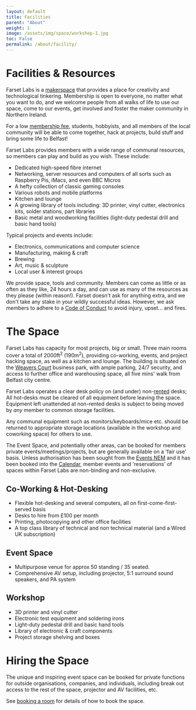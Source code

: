 ```yaml
---
layout: default
title: Facilities
parent: "About"
weight: 1
image: /assets/img/space/workshop-1.jpg
toc: False
permalink: /about/facility/
---
```


# Facilities & Resources

Farset Labs is a [makerspace](https://en.wikipedia.org/wiki/Hackerspace) that
provides a place for creativity and technological tinkering. Membership is open
to everyone, no matter what you want to do, and we welcome people from all walks
of life to use our space, come to our events, get involved and foster the maker
community in Northern Ireland.

For a low [membership fee](/membership), students, hobbyists, and all members of
the local community will be able to come together, hack at projects, build stuff
and bring some life to Belfast!

Farset Labs provides members with a wide range of communal resources, so members
can play and build as you wish. These include:

- Dedicated high-speed fibre internet
- Networking, server resources and computers of all sorts such as Raspberry Pis,
  iMacs, and even BBC Micros
- A hefty collection of classic gaming consoles
- Various robots and mobile platforms
- Kitchen and lounge
- A growing library of tools including: 3D printer, vinyl cutter, electronics
  kits, solder stations, part libraries
- Basic metal and woodworking facilities (light-duty pedestal drill and basic
  hand tools)

Typical projects and events include:

- Electronics, communications and computer science
- Manufacturing, making & craft
- Brewing
- Art, music & sculpture
- Local user & interest groups

We provide space, tools and community. Members can come as little or as often as
they like, 24 hours a day, and can use as many of the resources as they please
(within reason!). Farset doesn't ask for anything extra, and we don't take any
stake in your wildly successful ideas. However, we ask members to adhere to a
[Code of Conduct](/community/code_of_conduct) to avoid injury, upset... and
fires.

# The Space

Farset Labs has capacity for most projects, big or small. Three main rooms cover
a total of 2000ft<sup>2</sup> (190m<sup>2</sup>), providing co-working, events,
and project hacking space, as well as a kitchen and lounge. The building is
situated on the [Weavers Court](http://www.weaverscourt.com/) business park,
with ample parking, 24/7 security, and access to further office and warehousing
space, all five mins' walk from Belfast city centre.

Farset Labs operates a clear desk policy on (and under)
non-[rented](/membership) desks; All hot-desks must be cleared of all equipment
before leaving the space. Equipment left unattended at non-rented desks is
subject to being moved by _any_ member to common storage facilities.

Any communal equipment such as monitors/keyboards/mice etc. should be returned
to appropriate storage locations (available in the workshop and coworking space)
for others to use.

The Event Space, and potentially other areas, can be booked for members private
events/meetings/projects, but are generally available on a 'fair use' basis.
Unless authorisation has been sought from the [Events NEM](/about/who_we_are)
and it has been booked into the [Calendar](/events/whats_on), member events and
'reservations' of spaces within Farset Labs are non-binding and non-exclusive.

## Co-Working & Hot-Desking

- Flexible hot-desking and several computers, all on first-come-first-served
  basis
- Desks to hire from £100 per month
- Printing, photocopying and other office facilities
- A top class library of technical and non technical material (and a Wired UK
  subscription)

## Event Space

- Multipurpose venue for approx 50 standing / 35 seated.
- Comprehensive AV setup, including projector, 5:1 surround sound speakers, and
  PA system

## Workshop

- 3D printer and vinyl cutter
- Electronic test equipment and soldering irons
- Light-duty pedestal drill and basic hand tools
- Library of electronic & craft components
- Project storage shelving and boxes

# Hiring the Space

The unique and inspiring event space can be booked for private functions for
outside organisations, companies, and individuals, including break out access to
the rest of the space, projector and AV facilities, etc.

See [booking a room](/events/book_a_room) for details of how to book the space.
